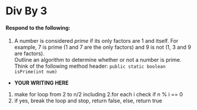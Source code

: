 # Div By 3
#### Respond to the following:

1. A number is considered *prime* if its only factors are 1 and itself. For example, 7 is prime (1 and 7 are the only factors) and 9 is not (1, 3 and 9 are factors).  
Outline an algorithm to determine whether or not a number is prime.  
Think of the following method header:
`public static boolean isPrime(int num)`

  * **YOUR WRITING HERE**
1. make for loop from 2 to n/2 including
2.for each i check if n % i == 0
3. if yes, break the loop and stop, return false, else, return true
